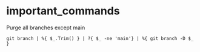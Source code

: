 # important_commands

Purge all branches except main
```
git branch | %{ $_.Trim() } | ?{ $_ -ne 'main'} | %{ git branch -D $_ }
```
